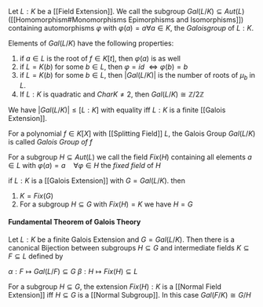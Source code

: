 Let $L:K$ be a [[Field Extension]]. We call the subgroup $Gal(L/K)\subseteq Aut(L)$ ([[Homomorphism#Monomorphisms Epimorphisms and Isomorphisms]]) containing automorphisms $\varphi$ with $\varphi(a) = a \forall a\in K$, the *Galoisgroup* of $L:K$.

Elements of $Gal(L/K)$ have the following properties:
1. if $a\in L$ is the root of $f\in K[t]$, then $\varphi(a)$ is as well 
2. if $L=K(b)$ for some $b\in L$, then $\varphi=id$ $\Leftrightarrow \varphi(b)=b$
3. if $L=K(b)$ for some $b\in L$, then $|Gal(L/K)|$ is the number of roots of $\mu_b$ in $L$.
4. If $L:K$ is quadratic and $CharK \neq 2$, then $Gal(L/K)\cong \mathbb{Z}/2\mathbb{Z}$ 

We have $|Gal(L/K)| \leq [L:K]$ with equality iff $L:K$ is a finite [[Galois Extension]].

For a polynomial $f\in K[X]$ with [[Splitting Field]] $L$, the Galois Group $Gal(L/K)$ is called *Galois Group of f*

For a subgroup $H\subseteq Aut(L)$ we call the field $Fix(H)$ containing all elements $a\in L$  with $\varphi(a) = a \quad \forall \varphi \in H$ the *fixed field* of $H$

if $L:K$ is a [[Galois Extension]] with $G=Gal(L/K)$. then 
1. $K=Fix(G)$
2. For a subgroup $H\subseteq G$ with $Fix(H)=K$ we have $H=G$

#### Fundamental Theorem of Galois Theory

Let $L:K$ be a finite Galois Extension and $G=Gal(L/K)$. Then there is a canonical Bijection between subgroups $H\subseteq G$ and intermediate fields $K\subseteq F \subseteq L$ defined by 

$\alpha : F\mapsto Gal(L/F)\subseteq G$
$\beta :H\mapsto Fix(H)\subseteq L$

For a subgroup $H\subseteq G$, the extension $Fix(H):K$ is a [[Normal Field Extension]] iff $H\subseteq G$ is a [[Normal Subgroup]]. In this case $Gal(F/K) \cong G/H$